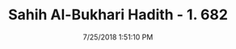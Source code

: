 ---
title        : "Sahih Al-Bukhari Hadith - 1. 682"
date         : 7/25/2018 1:51:10 PM
draft        : false
type         : "hadith"
layout       : "hadith"
BookCode     : "SHB"
VolumeNumber : "1"
HadithNumber : "682"
categories  :  ["Adhan-Imam relying on what people say"]
tags  :  ["Abu Huraira"]
---